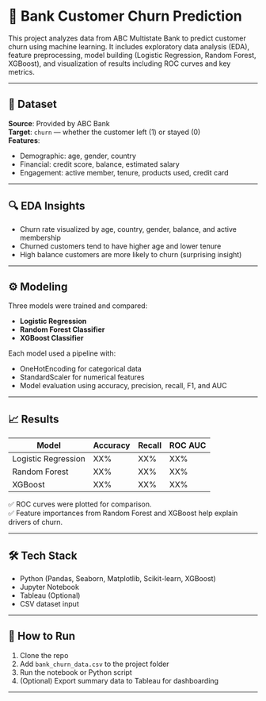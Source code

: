 
# 🏦 Bank Customer Churn Prediction

This project analyzes data from ABC Multistate Bank to predict customer churn using machine learning. It includes exploratory data analysis (EDA), feature preprocessing, model building (Logistic Regression, Random Forest, XGBoost), and visualization of results including ROC curves and key metrics.

---

## 📂 Dataset

**Source**: Provided by ABC Bank  
**Target**: `churn` — whether the customer left (1) or stayed (0)  
**Features**:
- Demographic: age, gender, country
- Financial: credit score, balance, estimated salary
- Engagement: active member, tenure, products used, credit card

---

## 🔍 EDA Insights

- Churn rate visualized by age, country, gender, balance, and active membership
- Churned customers tend to have higher age and lower tenure
- High balance customers are more likely to churn (surprising insight)

---

## ⚙️ Modeling

Three models were trained and compared:
- **Logistic Regression**
- **Random Forest Classifier**
- **XGBoost Classifier**

Each model used a pipeline with:
- OneHotEncoding for categorical data
- StandardScaler for numerical features
- Model evaluation using accuracy, precision, recall, F1, and AUC

---

## 📈 Results

| Model               | Accuracy | Recall | ROC AUC |
|--------------------|----------|--------|---------|
| Logistic Regression| XX%      | XX%    | XX%     |
| Random Forest       | XX%      | XX%    | XX%     |
| XGBoost             | XX%      | XX%    | XX%     |

✅ ROC curves were plotted for comparison.  
✅ Feature importances from Random Forest and XGBoost help explain drivers of churn.

---

## 🛠️ Tech Stack

- Python (Pandas, Seaborn, Matplotlib, Scikit-learn, XGBoost)
- Jupyter Notebook
- Tableau (Optional)
- CSV dataset input

---

## 📌 How to Run

1. Clone the repo  
2. Add `bank_churn_data.csv` to the project folder  
3. Run the notebook or Python script  
4. (Optional) Export summary data to Tableau for dashboarding

---
